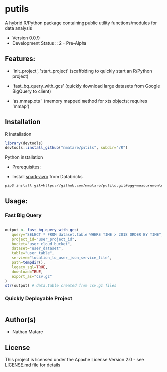 # putils

A hybrid R/Python package containing public utility 
functions/modules for data analysis

* Version 0.0.9
* Development Status :: 2 - Pre-Alpha

## Features:

  * 'init_project', 'start_project' 
  	(scaffolding to quickly start an R/Python project)

  * 'fast_bq_query_with_gcs' (quickly download large datasets from 
      Google BigQuery to client) 

  * 'as.mmap.xts ' (memory mapped method for xts objects; requires 'mmap')


## Installation

R Installation

```R
library(devtools)
devtools::install_github("nmatare/putils", subdir="/R")
```

Python installation

* Prerequisites:
- Install [spark-avro](https://github.com/databricks/spark-avro) from Databricks

```sh
pip3 install git+https://github.com/nmatare/putils.git#egg=measurements
```

## Usage:

### Fast Big Query 

```R

output <- fast_bq_query_with_gcs(
   query="SELECT * FROM dataset.table WHERE TIME > 2018 ORDER BY TIME",
   project_id="user_project_id",
   bucket="user_cloud_bucket",
   dataset="user_dataset",
   table="user_table",
   servive="location_to_user_json_service_file",
   path=tempdir(),
   legacy_sql=TRUE,
   download=TRUE,
   export_as="csv.gz"
)
str(output) # data.table created from csv.gz files

```

### Quickly Deployable Project 

```R


```


Author(s)
----
* Nathan Matare 

## License

This project is licensed under the Apache License Version 2.0 - see 
[LICENSE.md](https://github.com/nmatare/putils/blob/master/README.md) 
file for details


